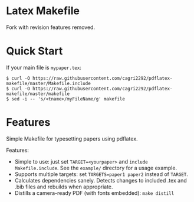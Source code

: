# Latex Makefile
Fork with revision features removed.

# Quick Start

If your main file is `mypaper.tex`:

    $ curl -O https://raw.githubusercontent.com/cagri2292/pdflatex-makefile/master/Makefile.include
    $ curl -O https://raw.githubusercontent.com/cagri2292/pdflatex-makefile/master/makefile
    $ sed -i -- 's/<tname>/myFileName/g' makefile

# Features

Simple Makefile for typesetting papers using pdflatex.

Features:

* Simple to use: just set `TARGET=<yourpaper>` and `include Makefile.include`.
  See the `example/` directory for a usage example.
* Supports multiple targets: set `TARGETS=paper1 paper2` instead of `TARGET`.
* Calculates dependencies sanely.  Detects changes to included .tex and .bib
  files and rebuilds when appropriate.
* Distills a camera-ready PDF (with fonts embedded): `make distill`


